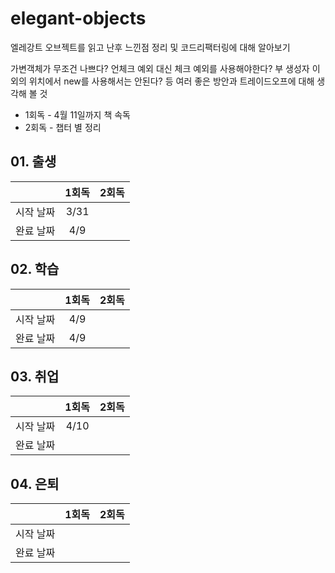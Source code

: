 # elegant-objects

엘레강트 오브젝트를 읽고 난후 느낀점 정리 및 코드리팩터링에 대해 알아보기

가변객체가 무조건 나쁘다? 언체크 예외 대신 체크 예외를 사용해야한다? 부 생성자 이외의 위치에서 new를 사용해서는 안된다? 등 여러 좋은 방안과 트레이드오프에 대해 생각해 볼 것

- 1회독 - 4월 11일까지 책 속독
- 2회독 - 챕터 별 정리

## 01. 출생
||1회독|2회독|
|:---:|:---:|:---:|
|시작 날짜|3/31||
|완료 날짜|4/9||

## 02. 학습
||1회독|2회독|
|:---:|:---:|:---:|
|시작 날짜|4/9||
|완료 날짜|4/9||

## 03. 취업
||1회독|2회독|
|:---:|:---:|:---:|
|시작 날짜|4/10||
|완료 날짜|||

## 04. 은퇴
||1회독|2회독|
|:---:|:---:|:---:|
|시작 날짜|||
|완료 날짜|||
